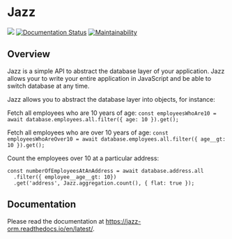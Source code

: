 # Jazz

![](https://github.com/lukesterg/jazz/workflows/build/badge.svg?branch=master) [![Documentation Status](https://readthedocs.org/projects/jazz-orm/badge/?version=latest)](https://jazz-orm.readthedocs.io/en/latest/?badge=latest) [![Maintainability](https://api.codeclimate.com/v1/badges/437579d48f287f13bd59/maintainability)](https://codeclimate.com/github/lukesterg/jazz/maintainability)

## Overview

Jazz is a simple API to abstract the database layer of your application. Jazz allows your to write your entire application in JavaScript and be able to switch database at any time.

Jazz allows you to abstract the database layer into objects, for instance:

Fetch all employees who are 10 years of age:
`const employeesWhoAre10 = await database.employees.all.filter({ age: 10 }).get();`

Fetch all employees who are over 10 years of age:
`const employeesWhoAreOver10 = await database.employees.all.filter({ age__gt: 10 }).get();`

Count the employees over 10 at a particular address:

```
const numberOfEmployeesAtAnAddress = await database.address.all
  .filter({ employee__age__gt: 10})
  .get('address', Jazz.aggregation.count(), { flat: true });

```

## Documentation

Please read the documentation at https://jazz-orm.readthedocs.io/en/latest/.
